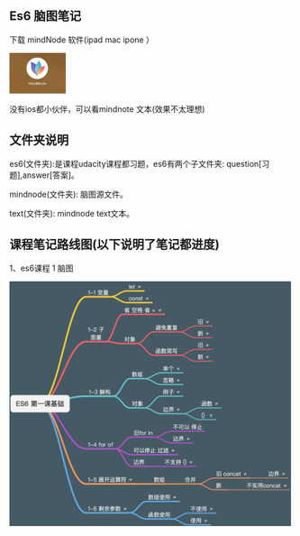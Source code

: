 ## Es6 脑图笔记

下载 mindNode 软件(ipad mac ipone ）

<img src="./picture/mind.png" alt="" width="100">


没有ios都小伙伴，可以看mindnote 文本(效果不太理想)


## 文件夹说明

es6(文件夹):是课程udacity课程都习题，es6有两个子文件夹:
question[习题],answer[答案]。
 
mindnode(文件夹): 脑图源文件。

text(文件夹): mindnode text文本。

## 课程笔记路线图(以下说明了笔记都进度)


1、es6课程 1 脑图


<img src="./picture/ES6 第一课基础.png" alt="" width="500">
